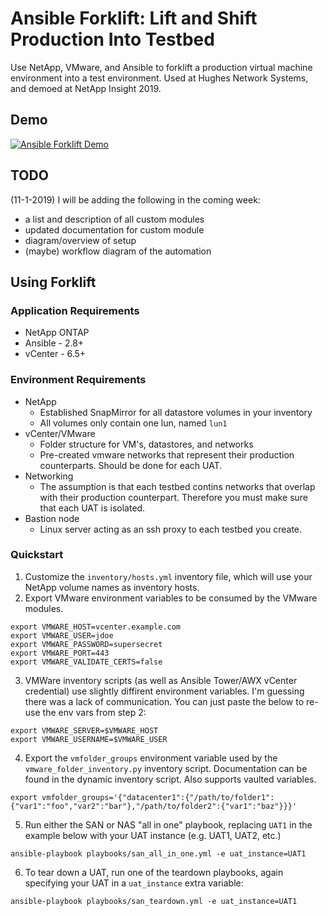 # Ansible Forklift: Lift and Shift Production Into Testbed
Use NetApp, VMware, and Ansible to forklift a production virtual machine environment into a test environment. Used at Hughes Network Systems, and demoed at NetApp Insight 2019.

## Demo
[![Ansible Forklift Demo](http://img.youtube.com/vi/sEPM_Mq4G7o/0.jpg)](https://youtu.be/sEPM_Mq4G7o)

## TODO
(11-1-2019) I will be adding the following in the coming week:
* a list and description of all custom modules
* updated documentation for custom module
* diagram/overview of setup
* (maybe) workflow diagram of the automation

## Using Forklift

### Application Requirements

* NetApp ONTAP 
* Ansible - 2.8+
* vCenter - 6.5+

### Environment Requirements

* NetApp
  - Established SnapMirror for all datastore volumes in your inventory
  - All volumes only contain one lun, named `lun1`
* vCenter/VMware
  - Folder structure for VM's, datastores, and networks
  - Pre-created vmware networks that represent their production counterparts. Should be done for each UAT.
* Networking
  - The assumption is that each testbed contins networks that overlap with their production counterpart. Therefore you must make sure that each UAT is isolated.
* Bastion node
  - Linux server acting as an ssh proxy to each testbed you create.

### Quickstart

1. Customize the `inventory/hosts.yml` inventory file, which will use your NetApp volume names as inventory hosts.
2. Export VMware environment variables to be consumed by the VMware modules.
```
export VMWARE_HOST=vcenter.example.com
export VMWARE_USER=jdoe
export VMWARE_PASSWORD=supersecret
export VMWARE_PORT=443
export VMWARE_VALIDATE_CERTS=false
```
3. VMWare inventory scripts (as well as Ansible Tower/AWX vCenter credential) use slightly diffirent environment variables. I'm guessing there was a lack of communication. You can just paste the below to re-use the env vars from step 2:
```
export VMWARE_SERVER=$VMWARE_HOST
export VMWARE_USERNAME=$VMWARE_USER
```
4. Export the `vmfolder_groups` environment variable used by the `vmware_folder_inventory.py` inventory script. Documentation can be found in the dynamic inventory script. Also supports vaulted variables.
```
export vmfolder_groups='{"datacenter1":{"/path/to/folder1":{"var1":"foo","var2":"bar"},"/path/to/folder2":{"var1":"baz"}}}'
```
5. Run either the SAN or NAS "all in one" playbook, replacing `UAT1` in the example below with your UAT instance (e.g. UAT1, UAT2, etc.)
```
ansible-playbook playbooks/san_all_in_one.yml -e uat_instance=UAT1
```
6. To tear down a UAT, run one of the teardown playbooks, again specifying your UAT in a `uat_instance` extra variable: 
```
ansible-playbook playbooks/san_teardown.yml -e uat_instance=UAT1
```

